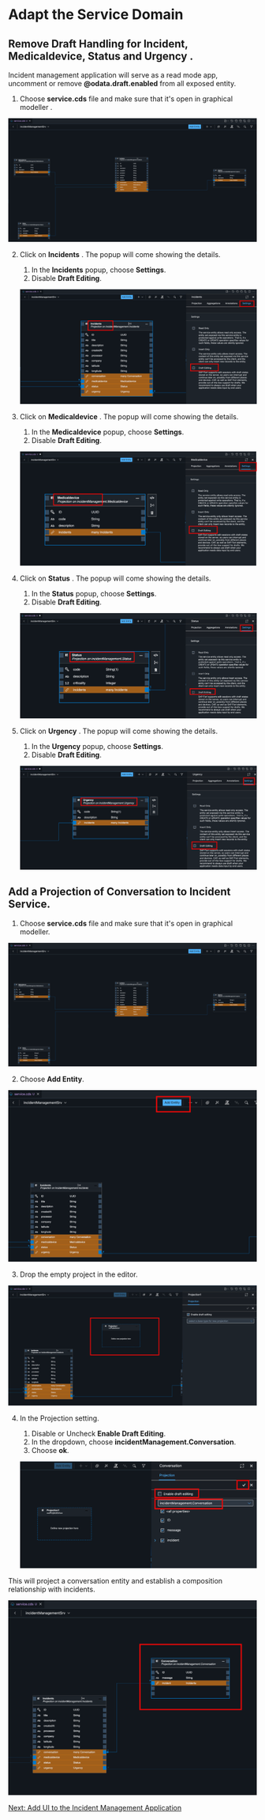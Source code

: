 # Adapt the Service Domain 

## Remove Draft Handling for **Incident**, **Medicaldevice**, **Status** and **Urgency** .

Incident management application will serve as a read mode app, uncomment or remove **@odata.draft.enabled** from all exposed entity.

1. Choose **service.cds** file and make sure that it's open in graphical modeller   .

![](./images/explorer.png)

2. Click on **Incidents** . The popup will come showing the details.
    1. In the **Incidents** popup, choose **Settings**.
    2. Disable **Draft Editing**.

    ![](./images/incidentdraft.png)

2. Click on **Medicaldevice** . The popup will come showing the details.
    1. In the **Medicaldevice** popup, choose **Settings**.
    2. Disable **Draft Editing**.

    ![](./images/medicaldraft.png)

2. Click on **Status** . The popup will come showing the details.
    1. In the **Status** popup, choose **Settings**.
    2. Disable **Draft Editing**.

    ![](./images/statusdraft.png)

2. Click on **Urgency** . The popup will come showing the details.
    1. In the **Urgency** popup, choose **Settings**.
    2. Disable **Draft Editing**.

    ![](./images/urgencydraft.png)

## Add a Projection of **Conversation** to Incident Service.

1. Choose **service.cds** file and make sure that it's open in graphical modeller.

![](./images/explorer.png)

2. Choose **Add Entity**. 

![](./images/addentity.png)

3. Drop the empty project in the editor.

![](./images/projection.png)

4. In the Projection setting.
    1. Disable or Uncheck **Enable Draft Editing**.
    2. In the dropdown, choose **incidentManagement.Conversation**.
    3. Choose **ok**.

    ![](./images/projectionsetting.png)

This will project a conversation entity and establish a composition relationship with incidents.

![](./images/finalconversation.png)

[Next: Add UI to the Incident Management Application](../deploy/README.md)


